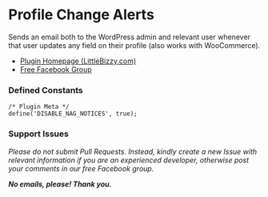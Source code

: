 # Profile Change Alerts

Sends an email both to the WordPress admin and relevant user whenever that user updates any field on their profile (also works with WooCommerce). 

* [Plugin Homepage (LittleBizzy.com)](https://www.littlebizzy.com/plugins/profile-change-alerts)
* [Free Facebook Group](https://www.facebook.com/groups/littlebizzy/)

### Defined Constants

    /* Plugin Meta */
    define('DISABLE_NAG_NOTICES', true);

### Support Issues

*Please do not submit Pull Requests. Instead, kindly create a new Issue with relevant information if you are an experienced developer, otherwise post your comments in our free Facebook group.*

***No emails, please! Thank you.***
